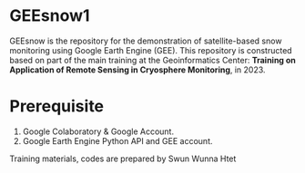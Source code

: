 # GEEsnow1
GEEsnow is the repository for the demonstration of satellite-based snow monitoring using Google Earth Engine (GEE). This repository is constructed based on part of the main training at the Geoinformatics Center: **Training on Application of Remote Sensing in Cryosphere Monitoring**, in 2023.

# Prerequisite

1. Google Colaboratory & Google Account.
2. Google Earth Engine Python API and GEE account.

Training materials, codes are prepared by Swun Wunna Htet
